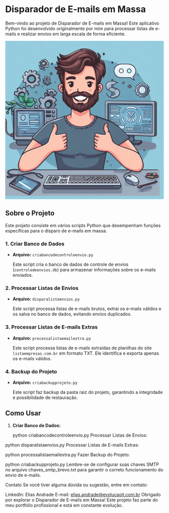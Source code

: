# Disparador de E-mails em Massa

Bem-vindo ao projeto de Disparador de E-mails em Massa! Este aplicativo Python foi desenvolvido originalmente por mim  para processar listas de e-mails e realizar envios em larga escala de forma eficiente.

![:-)](https://raw.githubusercontent.com/chaos4455/Python-2023/main/DISPARAEMAILAPP/art.jpeg)


## Sobre o Projeto

Este projeto consiste em vários scripts Python que desempenham funções específicas para o disparo de e-mails em massa.

### 1. Criar Banco de Dados

- **Arquivo:** `criabancodecontroleenvio.py`
  
  Este script cria o banco de dados de controle de envios (`controledeenvios.db`) para armazenar informações sobre os e-mails enviados.

### 2. Processar Listas de Envios

- **Arquivo:** `disparalistaenvios.py`

  Este script processa listas de e-mails brutos, extrai os e-mails válidos e os salva no banco de dados, evitando envios duplicados.

### 3. Processar Listas de E-mails Extras

- **Arquivo:** `processalistaemailextra.py`

  Este script processa listas de e-mails extraídas de planilhas do site `listaempresas.com.br` em formato TXT. Ele identifica e exporta apenas os e-mails válidos.

### 4. Backup do Projeto

- **Arquivo:** `criabackupprojeto.py`

  Este script faz backup da pasta raiz do projeto, garantindo a integridade e possibilidade de restauração.

## Como Usar

1. **Criar Banco de Dados:**

   python criabancodecontroleenvio.py
Processar Listas de Envios:


python disparalistaenvios.py
Processar Listas de E-mails Extras:



python processalistaemailextra.py
Fazer Backup do Projeto:



python criabackupprojeto.py
Lembre-se de configurar suas chaves SMTP no arquivo chaves_smtp_brevo.txt para garantir o correto funcionamento do envio de e-mails.

Contato
Se você tiver alguma dúvida ou sugestão, entre em contato:

LinkedIn: Elias Andrade
E-mail: elias.andrade@evolucaoit.com.br
Obrigado por explorar o Disparador de E-mails em Massa! Este projeto faz parte do meu portfólio profissional e está em constante evolução.
